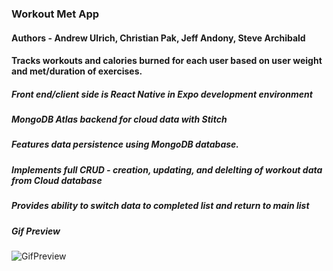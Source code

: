 

### **Workout Met App**  

#### **Authors  -** **Andrew Ulrich**, **Christian Pak**, **Jeff Andony**, **Steve Archibald**

#### Tracks workouts and calories burned for each user based on user weight and met/duration of exercises.

##### Front end/client side is React Native in Expo development environment
##### MongoDB Atlas backend for cloud data with Stitch

##### Features data persistence using MongoDB database.
##### Implements full CRUD - creation, updating, and delelting of workout data from Cloud database
##### Provides ability to switch data to completed list and return to main list

##### Gif Preview
![GifPreview](/React-Native-Workout-App.gif)

